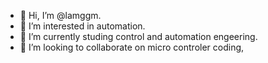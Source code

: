 - 👋 Hi, I’m @lamggm.
- 👀 I’m interested in automation.
- 🌱 I’m currently studing control and automation engeering.
- 💞️ I’m looking to collaborate on micro controler coding,

<!---
lamggm/lamggm is a ✨ special ✨ repository because its `README.md` (this file) appears on your GitHub profile.
You can click the Preview link to take a look at your changes.
--->
